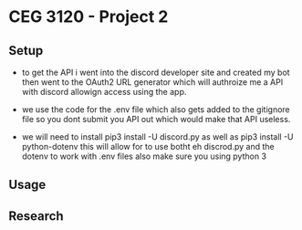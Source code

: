 
# CEG 3120 - Project 2 

## Setup

* to get the API i went into the discord developer site and created my bot then went to the OAuth2 URL generator which will authroize me a API with discord allowign access using the app. 

* we use the code for the .env file which also gets added to the gitignore file so you dont submit you API out which would make that API useless. 


* we will need to install pip3 install -U discord.py as well as pip3 install -U python-dotenv
this will allow for to use botht eh discrod.py and the dotenv to work with .env files also make sure you using python 3 

## Usage 


## Research 


